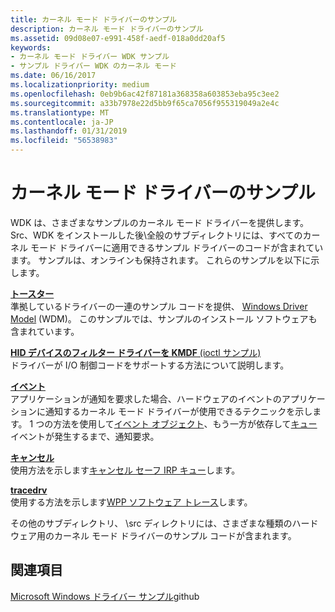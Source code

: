 ```yaml
---
title: カーネル モード ドライバーのサンプル
description: カーネル モード ドライバーのサンプル
ms.assetid: 09d08e07-e991-458f-aedf-018a0dd20af5
keywords:
- カーネル モード ドライバー WDK サンプル
- サンプル ドライバー WDK のカーネル モード
ms.date: 06/16/2017
ms.localizationpriority: medium
ms.openlocfilehash: 0eb9b6ac42f87181a368358a603853eba95c3ee2
ms.sourcegitcommit: a33b7978e22d5bb9f65ca7056f955319049a2e4c
ms.translationtype: MT
ms.contentlocale: ja-JP
ms.lasthandoff: 01/31/2019
ms.locfileid: "56538983"
---
```

# <a name="sample-kernel-mode-drivers"></a>カーネル モード ドライバーのサンプル

WDK は、さまざまなサンプルのカーネル モード ドライバーを提供します。 Src、WDK をインストールした後\\全般のサブディレクトリには、すべてのカーネル モード ドライバーに適用できるサンプル ドライバーのコードが含まれています。 サンプルは、オンラインも保持されます。 これらのサンプルを以下に示します。

[**トースター**](https://github.com/Microsoft/Windows-driver-samples/tree/master/general/toaster/toastpkg)  
準拠しているドライバーの一連のサンプル コードを提供、 [Windows Driver Model](windows-driver-model.md) (WDM)。 このサンプルでは、サンプルのインストール ソフトウェアも含まれています。

[**HID デバイスのフィルター ドライバーを KMDF** (ioctl サンプル)](https://github.com/Microsoft/Windows-driver-samples/tree/master/hid/firefly)  
ドライバーが I/O 制御コードをサポートする方法について説明します。

[**イベント**](https://github.com/Microsoft/Windows-driver-samples/tree/master/general/event)  
アプリケーションが通知を要求した場合、ハードウェアのイベントのアプリケーションに通知するカーネル モード ドライバーが使用できるテクニックを示します。 1 つの方法を使用して[イベント オブジェクト](event-objects.md)、もう一方が依存して[キュー](queuing-and-dequeuing-irps.md)イベントが発生するまで、通知要求。

[**キャンセル**](https://github.com/Microsoft/Windows-driver-samples/tree/master/general/cancel)  
使用方法を示します[キャンセル セーフ IRP キュー](cancel-safe-irp-queues.md)します。

[**tracedrv**](https://github.com/Microsoft/Windows-driver-samples/tree/master/general/tracing/tracedriver)  
使用する方法を示します[WPP ソフトウェア トレース](https://msdn.microsoft.com/library/windows/hardware/ff556204)します。

その他のサブディレクトリ、 \\src ディレクトリには、さまざまな種類のハードウェア用のカーネル モード ドライバーのサンプル コードが含まれます。

## <a name="see-also"></a>関連項目

[Microsoft Windows ドライバー サンプル](https://github.com/Microsoft/Windows-driver-samples)github
